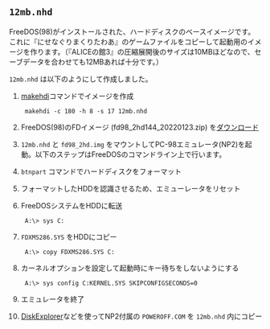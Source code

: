 ## `12mb.nhd`

FreeDOS(98)がインストールされた、ハードディスクのベースイメージです。
これに『にせなぐりまくりたわあ』のゲームファイルをコピーして起動用のイメージを作ります。（『ALICEの館3』の圧縮展開後のサイズは10MBほどなので、セーブデータを合わせても12MBあれば十分です。）

`12mb.nhd` は以下のようにして作成しました。

1. [makehdi](https://github.com/lpproj/mydosuty/tree/master/makehdi)コマンドでイメージを作成

        makehdi -c 180 -h 8 -s 17 12mb.nhd

2. FreeDOS(98)のFDイメージ (fd98_2hd144_20220123.zip) を[ダウンロード](https://github.com/lpproj/fdkernel/releases/tag/test-20220120-cherrypick)
3. `12mb.nhd` と `fd98_2hd.img` をマウントしてPC-98エミュレータ(NP2)を起動。以下のステップはFreeDOSのコマンドライン上で行います。
4. `btnpart` コマンドでハードディスクをフォーマット
5. フォーマットしたHDDを認識させるため、エミューレータをリセット
6. FreeDOSシステムをHDDに転送

        A:\> sys C:

7. `FDXMS286.SYS` をHDDにコピー

        A:\> copy FDXMS286.SYS C:

8. カーネルオプションを設定して起動時にキー待ちをしないようにする

        A:\> sys config C:KERNEL.SYS SKIPCONFIGSECONDS=0

9. エミュレータを終了
10. [DiskExplorer](https://hp.vector.co.jp/authors/VA013937/editdisk/index.html)などを使ってNP2付属の `POWEROFF.COM` を `12mb.nhd` 内にコピー
